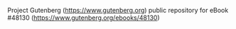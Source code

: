 Project Gutenberg (https://www.gutenberg.org) public repository for eBook #48130 (https://www.gutenberg.org/ebooks/48130)
